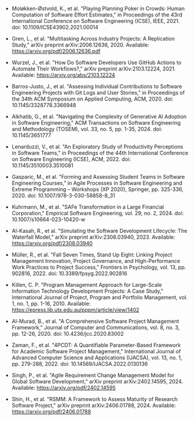 - Moløkken-Østvold, K., et al. "Playing Planning Poker in Crowds: Human Computation of Software Effort Estimates," in Proceedings of the 43rd International Conference on Software Engineering (ICSE), IEEE, 2021. doi: 10.1109/ICSE43902.2021.00014  

- Gren, L., et al. "Multitasking Across Industry Projects: A Replication Study," arXiv preprint arXiv:2006.12636, 2020. Available: https://arxiv.org/pdf/2006.12636.pdf  

- Wurzel, J., et al. "How Do Software Developers Use GitHub Actions to Automate Their Workflows?," arXiv preprint arXiv:2103.12224, 2021. Available: https://arxiv.org/abs/2103.12224  

- Barros-Justo, J., et al. "Assessing Individual Contributions to Software Engineering Projects with Git Logs and User Stories," in Proceedings of the 34th ACM Symposium on Applied Computing, ACM, 2020. doi: 10.1145/3328778.3366948  

- Alkhatib, G., et al. "Navigating the Complexity of Generative AI Adoption in Software Engineering," ACM Transactions on Software Engineering and Methodology (TOSEM), vol. 33, no. 5, pp. 1-35, 2024. doi: 10.1145/3651777  

- Lenarduzzi, V., et al. "An Exploratory Study of Productivity Perceptions in Software Teams," in Proceedings of the 44th International Conference on Software Engineering (ICSE), ACM, 2022. doi: 10.1145/3510003.3510081  

- Gasparic, M., et al. "Forming and Assessing Student Teams in Software Engineering Courses," in Agile Processes in Software Engineering and Extreme Programming – Workshops (XP 2020), Springer, pp. 325-336, 2020. doi: 10.1007/978-3-030-58858-8_31  

- Kuhrmann, M., et al. "SAFe Transformation in a Large Financial Corporation," Empirical Software Engineering, vol. 29, no. 2, 2024. doi: 10.1007/s10664-023-10420-w  

- Al-Kasah, R., et al. "Simulating the Software Development Lifecycle: The Waterfall Model," arXiv preprint arXiv:2308.03940, 2023. Available: https://arxiv.org/pdf/2308.03940  

- Müller, R., et al. "Fall Seven Times, Stand Up Eight: Linking Project Management Innovation, Project Governance, and High-Performance Work Practices to Project Success," Frontiers in Psychology, vol. 13, pp. 902816, 2022. doi: 10.3389/fpsyg.2022.902816  

- Killen, C. P. "Program Management Approach for Large-Scale Information Technology Development Projects: A Case Study," International Journal of Project, Program and Portfolio Management, vol. 1, no. 1, pp. 1-16, 2010. Available: https://epress.lib.uts.edu.au/pppm/article/view/1402  

- Al-Murad, B., et al. "A Comprehensive Software Project Management Framework," Journal of Computer and Communications, vol. 8, no. 3, pp. 12-26, 2020. doi: 10.4236/jcc.2020.83002  

- Zaman, F., et al. "4PCDT: A Quantifiable Parameter-Based Framework for Academic Software Project Management," International Journal of Advanced Computer Science and Applications (IJACSA), vol. 13, no. 1, pp. 279-288, 2022. doi: 10.14569/IJACSA.2022.0130136  

- Singh, P., et al. "Agile Requirement Change Management Model for Global Software Development," arXiv preprint arXiv:2402.14595, 2024. Available: https://arxiv.org/pdf/2402.14595  

- Shin, H., et al. "RSMM: A Framework to Assess Maturity of Research Software Project," arXiv preprint arXiv:2406.01788, 2024. Available: https://arxiv.org/pdf/2406.01788  
